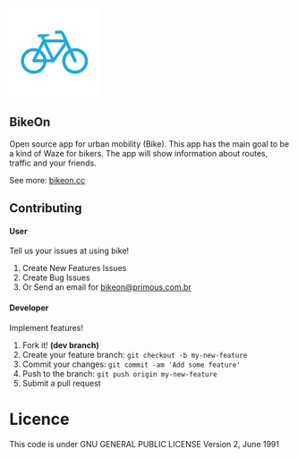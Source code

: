 
![bikeon](app/src/main/res/drawable-mdpi/bikeon_ic.png)
## BikeOn
Open source app for urban mobility (Bike).
This app has the main goal to be a kind of Waze for bikers. The app will show
information about routes, traffic and your friends.

See more: [bikeon.cc](http://bikeon.cc)

## Contributing

#### User
Tell us your issues at using bike!

   1. Create New Features Issues
   2. Create Bug Issues
   3. Or Send an email for bikeon@primous.com.br

#### Developer
Implement features!

   1. Fork it! **(dev branch)**
   2. Create your feature branch: `git checkout -b my-new-feature`
   3. Commit your changes: `git commit -am 'Add some feature'`
   4. Push to the branch: `git push origin my-new-feature`
   5. Submit a pull request

# Licence
This code is under GNU GENERAL PUBLIC LICENSE Version 2, June 1991
